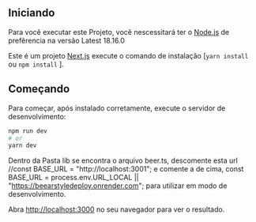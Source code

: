 
## Iniciando 
Para você executar este Projeto, você nescessitará ter o [Node.js](https://nodejs.org/en) de prefêrencia na versão Latest 18.16.0

Este é um projeto [Next.js](https://nextjs.org/) execute o comando de instalação [`yarn install` ou `npm install` ].

## Começando

Para começar, após instalado corretamente, execute o servidor de desenvolvimento:

```bash
npm run dev
# or
yarn dev
```
Dentro da Pasta lib se encontra o arquivo beer.ts, descomente esta url //const BASE_URL = "http://localhost:3001"; e comente a de cima, const BASE_URL = process.env.URL_LOCAL || "https://beearstyledeploy.onrender.com"; para utilizar em modo de desenvolvimento.

Abra [http://localhost:3000](http://localhost:3000) no seu navegador para ver o resultado.




